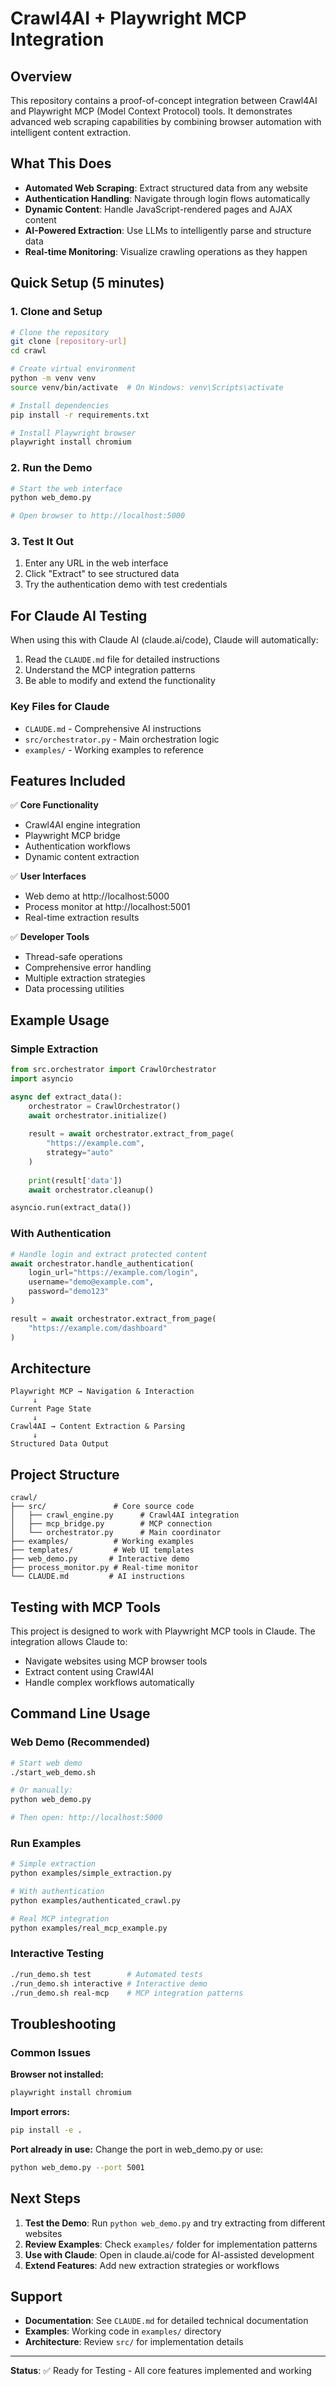 # Crawl4AI + Playwright MCP Integration

## Overview

This repository contains a proof-of-concept integration between Crawl4AI and Playwright MCP (Model Context Protocol) tools. It demonstrates advanced web scraping capabilities by combining browser automation with intelligent content extraction.

## What This Does

- **Automated Web Scraping**: Extract structured data from any website
- **Authentication Handling**: Navigate through login flows automatically
- **Dynamic Content**: Handle JavaScript-rendered pages and AJAX content
- **AI-Powered Extraction**: Use LLMs to intelligently parse and structure data
- **Real-time Monitoring**: Visualize crawling operations as they happen

## Quick Setup (5 minutes)

### 1. Clone and Setup
```bash
# Clone the repository
git clone [repository-url]
cd crawl

# Create virtual environment
python -m venv venv
source venv/bin/activate  # On Windows: venv\Scripts\activate

# Install dependencies
pip install -r requirements.txt

# Install Playwright browser
playwright install chromium
```

### 2. Run the Demo
```bash
# Start the web interface
python web_demo.py

# Open browser to http://localhost:5000
```

### 3. Test It Out
1. Enter any URL in the web interface
2. Click "Extract" to see structured data
3. Try the authentication demo with test credentials

## For Claude AI Testing

When using this with Claude AI (claude.ai/code), Claude will automatically:
1. Read the `CLAUDE.md` file for detailed instructions
2. Understand the MCP integration patterns
3. Be able to modify and extend the functionality

### Key Files for Claude
- `CLAUDE.md` - Comprehensive AI instructions
- `src/orchestrator.py` - Main orchestration logic
- `examples/` - Working examples to reference

## Features Included

✅ **Core Functionality**
- Crawl4AI engine integration
- Playwright MCP bridge
- Authentication workflows
- Dynamic content extraction

✅ **User Interfaces**
- Web demo at http://localhost:5000
- Process monitor at http://localhost:5001
- Real-time extraction results

✅ **Developer Tools**
- Thread-safe operations
- Comprehensive error handling
- Multiple extraction strategies
- Data processing utilities

## Example Usage

### Simple Extraction
```python
from src.orchestrator import CrawlOrchestrator
import asyncio

async def extract_data():
    orchestrator = CrawlOrchestrator()
    await orchestrator.initialize()
    
    result = await orchestrator.extract_from_page(
        "https://example.com",
        strategy="auto"
    )
    
    print(result['data'])
    await orchestrator.cleanup()

asyncio.run(extract_data())
```

### With Authentication
```python
# Handle login and extract protected content
await orchestrator.handle_authentication(
    login_url="https://example.com/login",
    username="demo@example.com",
    password="demo123"
)

result = await orchestrator.extract_from_page(
    "https://example.com/dashboard"
)
```

## Architecture
```
Playwright MCP → Navigation & Interaction
     ↓
Current Page State
     ↓
Crawl4AI → Content Extraction & Parsing
     ↓
Structured Data Output
```

## Project Structure
```
crawl/
├── src/               # Core source code
│   ├── crawl_engine.py      # Crawl4AI integration
│   ├── mcp_bridge.py        # MCP connection
│   └── orchestrator.py      # Main coordinator
├── examples/          # Working examples
├── templates/         # Web UI templates
├── web_demo.py       # Interactive demo
├── process_monitor.py # Real-time monitor
└── CLAUDE.md         # AI instructions
```

## Testing with MCP Tools

This project is designed to work with Playwright MCP tools in Claude. The integration allows Claude to:
- Navigate websites using MCP browser tools
- Extract content using Crawl4AI
- Handle complex workflows automatically

## Command Line Usage

### Web Demo (Recommended)
```bash
# Start web demo
./start_web_demo.sh

# Or manually:
python web_demo.py

# Then open: http://localhost:5000
```

### Run Examples
```bash
# Simple extraction
python examples/simple_extraction.py

# With authentication
python examples/authenticated_crawl.py

# Real MCP integration
python examples/real_mcp_example.py
```

### Interactive Testing
```bash
./run_demo.sh test        # Automated tests
./run_demo.sh interactive # Interactive demo
./run_demo.sh real-mcp    # MCP integration patterns
```

## Troubleshooting

### Common Issues

**Browser not installed:**
```bash
playwright install chromium
```

**Import errors:**
```bash
pip install -e .
```

**Port already in use:**
Change the port in web_demo.py or use:
```bash
python web_demo.py --port 5001
```

## Next Steps

1. **Test the Demo**: Run `python web_demo.py` and try extracting from different websites
2. **Review Examples**: Check `examples/` folder for implementation patterns
3. **Use with Claude**: Open in claude.ai/code for AI-assisted development
4. **Extend Features**: Add new extraction strategies or workflows

## Support

- **Documentation**: See `CLAUDE.md` for detailed technical documentation
- **Examples**: Working code in `examples/` directory
- **Architecture**: Review `src/` for implementation details

---

**Status**: ✅ Ready for Testing - All core features implemented and working